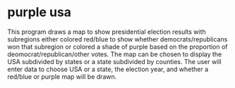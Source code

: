 # purple usa
 This program draws a map to show presidential election results with subregions either colored red/blue to show whether democrats/republicans won that subregion or colored a shade of purple based on the proportion of deomocrat/republican/other votes. The map can be chosen to display the USA subdivided by states or a state subdivided by counties. The user will enter data to choose USA or a state, the election year, and whether a red/blue or purple map will be drawn.
